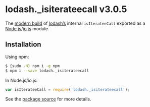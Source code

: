 # lodash._isiterateecall v3.0.5

The [modern build](https://github.com/lodash/lodash/wiki/Build-Differences) of [lodash’s](https://lodash.com/) internal `isIterateeCall` exported as a [Node.js](http://nodejs.org/)/[io.js](https://iojs.org/) module.

## Installation

Using npm:

```bash
$ {sudo -H} npm i -g npm
$ npm i --save lodash._isiterateecall
```

In Node.js/io.js:

```js
var isIterateeCall = require('lodash._isiterateecall');
```

See the [package source](https://github.com/lodash/lodash/blob/3.0.5-npm-packages/lodash._isiterateecall) for more details.
